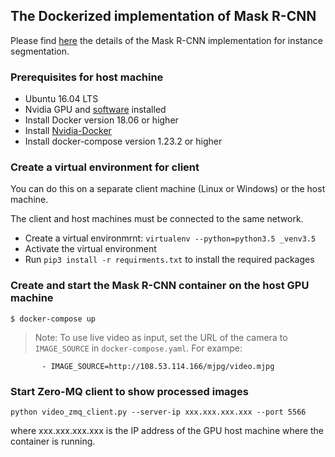 ## The Dockerized implementation of Mask R-CNN 

Please find [here](https://github.com/mingmllu/Mask_RCNN) the details of the Mask R-CNN implementation for instance segmentation.

### Prerequisites for host machine

* Ubuntu 16.04 LTS 
* Nvidia GPU and [software](https://www.tensorflow.org/install/gpu) installed
* Install Docker version 18.06 or higher
* Install [Nvidia-Docker](https://github.com/NVIDIA/nvidia-docker)
* Install docker-compose version 1.23.2 or higher

### Create a virtual environment for client

You can do this on a separate client machine (Linux or Windows) or the host machine.

The client and host machines must be connected to the same network.

* Create a virtual environmrnt: ```virtualenv --python=python3.5 _venv3.5```
* Activate the virtual environment
* Run ```pip3 install -r requirments.txt``` to install the required packages

### Create and start the Mask R-CNN container on the host GPU machine

```
$ docker-compose up
```
> Note: To use live video as input, set the URL of the camera to ```IMAGE_SOURCE``` in ```docker-compose.yaml```. For exampe:
```
       - IMAGE_SOURCE=http://108.53.114.166/mjpg/video.mjpg
```
### Start Zero-MQ client to show processed images

```
python video_zmq_client.py --server-ip xxx.xxx.xxx.xxx --port 5566
```
where xxx.xxx.xxx.xxx is the IP address of the GPU host machine where the container is running.
